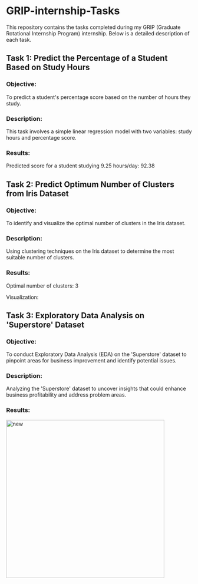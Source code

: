 # GRIP-internship-Tasks

This repository contains the tasks completed during my GRIP (Graduate Rotational Internship Program) internship. Below is a detailed description of each task.
## Task 1: Predict the Percentage of a Student Based on Study Hours
### Objective: 
To predict a student's percentage score based on the number of hours they study.
### Description:
This task involves a simple linear regression model with two variables: study hours and percentage score.
### Results:
Predicted score for a student studying 9.25 hours/day: 92.38
## Task 2: Predict Optimum Number of Clusters from Iris Dataset
### Objective: 
To identify and visualize the optimal number of clusters in the Iris dataset.
### Description:
Using clustering techniques on the Iris dataset to determine the most suitable number of clusters.
### Results:
Optimal number of clusters: 3

Visualization: 



## Task 3: Exploratory Data Analysis on 'Superstore' Dataset
### Objective: 
To conduct Exploratory Data Analysis (EDA) on the 'Superstore' dataset to pinpoint areas for business improvement and identify potential issues.
### Description:
Analyzing the 'Superstore' dataset to uncover insights that could enhance business profitability and address problem areas.
### Results:

<img width="429" alt="new" src="https://github.com/user-attachments/assets/33efdff9-c7f0-4e5b-b447-a07b1048e131">

